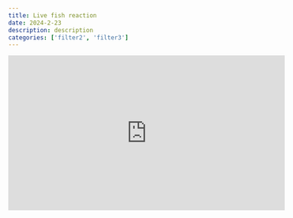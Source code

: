 ```yaml
---
title: Live fish reaction
date: 2024-2-23
description: description
categories: ['filter2', 'filter3']
---
```



<iframe width="560" height="315" src="https://www.youtube.com/embed/DHUnz4dyb54?si=OMIKljYiCzExaW3Z" title="YouTube video player" frameborder="0" allow="accelerometer; autoplay; clipboard-write; encrypted-media; gyroscope; picture-in-picture; web-share" referrerpolicy="strict-origin-when-cross-origin" allowfullscreen>
  
</iframe>
